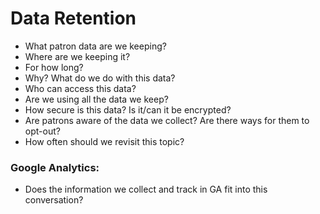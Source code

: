 # Data Retention

* What patron data are we keeping?
* Where are we keeping it?
* For how long?
* Why? What do we do with this data?
* Who can access this data?
* Are we using all the data we keep?
* How secure is this data? Is it/can it be encrypted?
* Are patrons aware of the data we collect? Are there ways for them to opt-out?
* How often should we revisit this topic?

### Google Analytics:
* Does the information we collect and track in GA fit into this conversation?